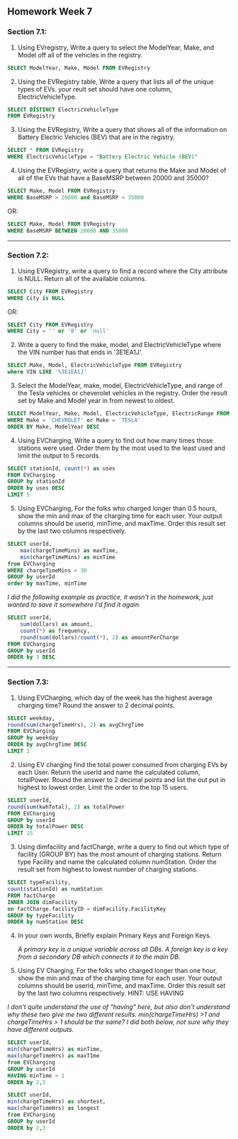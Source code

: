 ## Homework Week 7

### Section 7.1:
1. Using EVregistry, Write a query to select the ModelYear, Make, and Model off all of the vehicles in the registry.

```SQL
SELECT ModelYear, Make, Model FROM EVRegistry
```

2. Using the EVRegistry table, Write a query that lists all of the unique types of EVs. your reult set should have one column, ElectricVehicleType.

```SQL
SELECT DISTINCT ElectricVehicleType 
FROM EVRegistry
```

3. Using the EVRegistry, Write a query that shows all of the information on Battery Electric Vehicles (BEV) that are in the registry.

```SQL
SELECT * FROM EVRegistry
WHERE ElectricVehicleType = "Battery Electric Vehicle (BEV)"
```


4. Using the EVRegistry, write a query that returns the Make and Model of all of the EVs that have a BaseMSRP between 20000 and 35000?

```SQL
SELECT Make, Model FROM EVRegistry
WHERE BaseMSRP > 20000 and BaseMSRP < 35000
```
OR:

```SQL
SELECT Make, Model FROM EVRegistry
WHERE BaseMSRP BETWEEN 20000 AND 35000
```


---

### Section 7.2:

1. Using EVRegistry, write a query to find a record where the City attribute is NULL. Return all of the available columns.

```SQL
SELECT City FROM EVRegistry
WHERE City is NULL
```
OR:
```SQL
SELECT City FROM EVRegistry
WHERE City = '' or '0' or 'null'
```


2. Write a query to find the make, model, and ElectricVehicleType where the VIN number has that ends in '3E1EA1J'.

```SQL
SELECT Make, Model, ElectricVehicleType FROM EVRegistry
where VIN LIKE '%3E1EA1J'
```

3. Select the ModelYear, make, model, ElectricVehicleType, and range of the Tesla vehicles or cheverolet vehicles in the registry. Order the result set by Make and Model year in from newest to oldest.

```SQL
SELECT ModelYear, Make, Model, ElectricVehicleType, ElectricRange FROM EVRegistry
WHERE Make = 'CHEVROLET' or Make = 'TESLA'
ORDER BY Make, ModelYear DESC 
``` 


4. Using EVCharging, Write a query to find out how many times those stations were used. Order them by the most used to the least used and limit the output to 5 records.

```SQL
SELECT stationId, count(*) as uses
FROM EVCharging
GROUP by stationId
ORDER by uses DESC
LIMIT 5
```


5. Using EVCharging, For the folks who charged longer than 0.5 hours, show the min and max of the charging time for each user. Your output columns should be userid, minTime, and maxTime. Order this result set by the last two columns respectively.

```SQL
SELECT userId, 
	max(chargeTimeMins) as maxTime, 
	min(chargeTimeMins) as minTime 
from EVCharging
WHERE chargeTimeMins > 30
GROUP by userId
order by maxTime, minTime 
```

_I did the following example as practice, it wasn't in the homework, just wanted to save it somewhere I'd find it again_
```SQL
SELECT userId, 
	sum(dollars) as amount, 
	count(*) as frequency,
	round(sum(dollars)/count(*), 2) as amountPerCharge
FROM EVCharging
GROUP by userId
ORDER by 3 DESC
```
---

### Section 7.3:

1. Using EVCharging, which day of the week has the highest average charging time? Round the answer to 2 decimal points.

```SQL
SELECT weekday,
round(sum(chargeTimeHrs), 2) as avgChrgTime
FROM EVCharging
GROUP by weekday
ORDER by avgChrgTime DESC
LIMIT 1
```

2. Using EV charging find the total power consumed from charging EVs by each User. Return the userId and name the calculated column, totalPower. Round the answer to 2 decimal points and list the out put in highest to lowest order. Limit the order to the top 15 users.

```SQL
SELECT userId,
round(sum(kwhTotal), 2) as totalPower
FROM EVCharging
GROUP by userId
ORDER by totalPower DESC
LIMIT 15
```

3. Using dimfacility and factCharge, write a query to find out which type of facility (GROUP BY) has the most amount of charging stations. Return type Facility and name the calculated column numStation. Order the result set from highest to lowest number of charging stations.

```SQL
SELECT typeFacility, 
count(stationId) as numStation
FROM factCharge
INNER JOIN dimFacility
on factCharge.facilityID = dimFacility.FacilityKey
GROUP by typeFacility
ORDER by numStation DESC
```

4. In your own words, Briefly explain Primary Keys and Foreign Keys.

	*A primary key is a unique variable across all DBs. A foreign key is a key from a secondary DB which connects it to the main DB.*


1. Using EV Charging, For the folks who charged longer than one hour, show the min and max of the charging time for each user. Your output columns should be userid, minTime, and maxTime. Order this result set by the last two columns respectively. HINT: USE HAVING

*I don't quite understand the use of "having" here, but also don't understand why these two give me two different results. min(chargeTimeHrs) >1 and chargeTimeHrs > 1 should be the same? I did both below, not sure why they have different outputs.*

```SQL
SELECT userId,
min(chargeTimeHrs) as minTime,
max(chargeTimeHrs) as maxTIme
from EVCharging
GROUP by userId
HAVING minTime > 1
ORDER by 2,3 
```

```SQL
SELECT userId,
min(chargeTimeHrs) as shortest,
max(chargeTimeHrs) as longest
from EVCharging
GROUP by userId
ORDER by 2,3 
```